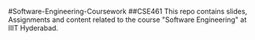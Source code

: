 #Software-Engineering-Coursework
##CSE461
This repo contains slides, Assignments and content related to the course "Software Engineering" at IIIT Hyderabad.
